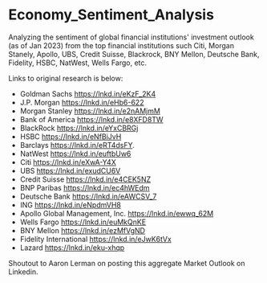 # Economy_Sentiment_Analysis

Analyzing the sentiment of global financial institutions' investment outlook (as of Jan 2023) from the top financial institutions such Citi, Morgan Stanely, Apollo, UBS, Credit Suisse, Blackrock, BNY Mellon, Deutsche Bank, Fidelity, HSBC, NatWest, Wells Fargo, etc.

Links to original research is below:

* Goldman Sachs https://lnkd.in/eKzF_2K4
* J.P. Morgan https://lnkd.in/eHb6-622
* Morgan Stanley https://lnkd.in/e2nAMjmM
* Bank of America https://lnkd.in/e8XFD8TW
* BlackRock https://lnkd.in/eYxCBRGj
* HSBC https://lnkd.in/eNfBiJvH
* Barclays https://lnkd.in/eRT4dsFY.
* NatWest https://lnkd.in/euftbUw6
* Citi https://lnkd.in/eXwA-Y4X
* UBS https://lnkd.in/exudCU6V
* Credit Suisse https://lnkd.in/e4CEK5NZ
* BNP Paribas https://lnkd.in/ec4hWEdm
* Deutsche Bank https://lnkd.in/eAWCSV_7
* ING https://lnkd.in/eNpdmVH8
* Apollo Global Management, Inc. https://lnkd.in/ewwq_62M
* Wells Fargo https://lnkd.in/euMkQnKE
* BNY Mellon https://lnkd.in/ezMfVgND
* Fidelity International https://lnkd.in/eJwK6tVx
* Lazard https://lnkd.in/eku-xhqp

Shoutout to Aaron Lerman on posting this aggregate Market Outlook on Linkedin. 
